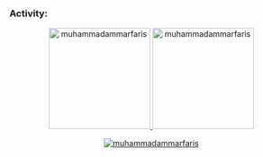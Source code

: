 <h3 align="left">Activity:</h3>

<div align="center">
  <a href="https://github.com/muhammadammarfaris">
    <img height="180em" src="https://github-readme-stats.vercel.app/api/top-langs?username=muhammadammarfaris&show_icons=true&locale=en&layout=compact&theme=tokyonight" alt="muhammadammarfaris"/>
    <img height="180em" src="https://github-readme-stats.vercel.app/api?username=muhammadammarfaris&show_icons=true&locale=en&layout=compact&theme=tokyonight" alt="muhammadammarfaris"/>
  </a>
</div>
<p align="center">
  <a href="https://github.com/muhammadammarfaris">
    <img src="https://github-readme-streak-stats.herokuapp.com/?user=muhammadammarfaris&&theme=tokyonight" alt="muhammadammarfaris" />
  </a>
</p>
